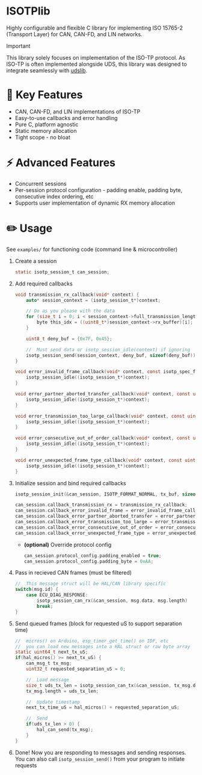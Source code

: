 # ISOTPlib
Highly configurable and flexible C library for implementing ISO 15765-2 (Transport Layer) for CAN, CAN-FD, and LIN networks.

> [!IMPORTANT] 
This library solely focuses on implementation of the ISO-TP protocol. As ISO-TP is often implemented alongside UDS, this library was designed to integrate seamlessly with [udslib](https://github.com/nickdaria/udslib).

# 🚀 Key Features
- CAN, CAN-FD, and LIN implementations of ISO-TP
- Easy-to-use callbacks and error handling
- Pure C, platform agnostic
- Static memory allocation
- Tight scope - no bloat

# ⚡️ Advanced Features
- Concurrent sessions
- Per-session protocol configuration - padding enable, padding byte, consecutive index ordering, etc
- Supports user implementation of dynamic RX memory allocation

# ✏️ Usage
See `examples/` for functioning code (command line & microcontroller)
1. Create a session
    ```C
    static isotp_session_t can_session;
    ```
2. Add required callbacks
    ```C
    void transmission_rx_callback(void* context) {
        auto* session_context = (isotp_session_t*)context;

        // Do as you please with the data
        for (size_t i = 0; i < session_context->full_transmission_length; i++) {
            byte this_idx = ((uint8_t*)session_context->rx_buffer)[i];
        }

        uint8_t deny_buf = {0x7F, 0x45};

        //  Must send data or isotp_session_idle(context) if ignoring
        isotp_session_send(session_context, deny_buf, sizeof(deny_buf));
    }

    void error_invalid_frame_callback(void* context, const isotp_spec_frame_type_t rx_frame_type, const uint8_t* msg_data, const size_t msg_length) {
        isotp_session_idle((isotp_session_t*)context);
    }

    void error_partner_aborted_transfer_callback(void* context, const uint8_t* msg_data, const size_t msg_length) {
        isotp_session_idle((isotp_session_t*)context);
    }

    void error_transmission_too_large_callback(void* context, const uint8_t* data, const size_t length, const size_t requested_size) {
        isotp_session_idle((isotp_session_t*)context);
    }

    void error_consecutive_out_of_order_callback(void* context, const uint8_t* data, const size_t length, const uint8_t expected_index, const uint8_t received_index) {
        isotp_session_idle((isotp_session_t*)context);
    }

    void error_unexpected_frame_type_callback(void* context, const uint8_t* msg_data, const size_t msg_length) {
        isotp_session_idle((isotp_session_t*)context);
    }
    ```
3. Initialize session and bind required callbacks
    ```C
    isotp_session_init(&can_session, ISOTP_FORMAT_NORMAL, tx_buf, sizeof(tx_buf), rx_buf, sizeof(rx_buf));

    can_session.callback_transmission_rx = transmission_rx_callback;
    can_session.callback_error_invalid_frame = error_invalid_frame_callback;
    can_session.callback_error_partner_aborted_transfer = error_partner_aborted_transfer_callback;
    can_session.callback_error_transmission_too_large = error_transmission_too_large_callback;
    can_session.callback_error_consecutive_out_of_order = error_consecutive_out_of_order_callback;
    can_session.callback_error_unexpected_frame_type = error_unexpected_frame_type_callback;
    ```
    - **(optional)** Override protocol config
        ```C
        can_session.protocol_config.padding_enabled = true;
        can_session.protocol_config.padding_byte = 0xAA;
        ```
4. Pass in recieved CAN frames (must be filtered)
    ```C
    //  This message struct will be HAL/CAN library specific
    switch(msg.id) {
        case ECU_DIAG_RESPONSE:
            isotp_session_can_rx(&can_session, msg.data, msg.length)
            break;
    }
    ```
5. Send queued frames (block for requested uS to support separation time)
    ```C
    //  micros() on Arduino, esp_timer_get_time() on IDF, etc
    //  you can load new messages into a HAL struct or raw byte array
    static uint64_t next_tx_uS;
    if(hal_micros() >= next_tx_uS) {
        can_msg_t tx_msg;
        uint32_t requested_separation_uS = 0;

        //  Load message
        size_t uds_tx_len = isotp_session_can_tx(&can_session, tx_msg.data, sizeof(tx_msg.data), &requested_separation_uS);
        tx_msg.length = uds_tx_len;

        //  Update timestamp
        next_tx_time_uS = hal_micros() + requested_separation_uS;

        //  Send
        if(uds_tx_len > 0) {
            hal_can_send(tx_msg);
        }
    }
    ```
6. Done! Now you are responding to messages and sending responses. You can also call `isotp_session_send()` from your program to initiate requests
